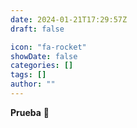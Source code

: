 ```yaml
---
date: 2024-01-21T17:29:57Z
draft: false

icon: "fa-rocket"
showDate: false
categories: []
tags: []
author: ""
---
```

**Prueba** 👀